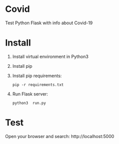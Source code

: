 # Covid
Test Python Flask with info about Covid-19

# Install
1. Install virtual environment in Python3
2. Install pip
3. Install pip requirements:

    ```pip -r requirements.txt```
4. Run Flask server:

    ```python3  run.py```

# Test
Open your browser and search: http://localhost:5000
